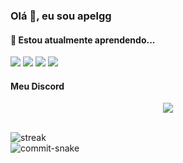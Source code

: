 ### Olá 👋, eu sou apelgg

#### 🌱 Estou atualmente aprendendo...
<img src="https://img.shields.io/badge/HTML5-E34F26?style=for-the-badge&logo=html5&logoColor=white"/> <img src="https://img.shields.io/badge/CSS3-1572B6?style=for-the-badge&logo=css3&logoColor=white"/> <img src="https://img.shields.io/badge/JavaScript-F7DF1E?style=for-the-badge&logo=javascript&logoColor=black"/> <img src="https://img.shields.io/badge/Python-3776AB?style=for-the-badge&logo=python&logoColor=white"/> 

#### Meu Discord
<p align="center">
  <a href="https://discord.com/users/899796613042671638"><img src="https://lanyard.cnrad.dev/api/899796613042671638?idleMessage=Eu%20n%C3%A3o%20estou%20fazendo%20nada%20no%20momento"></a> <br/><br/>
</p> 

<img src="https://github-readme-streak-stats.herokuapp.com?user=apelgg&theme=gruvbox&hide_border=true&date_format=j%20M%5B%20Y%5D&background=FFFFFF00&dates=54FFDE" alt="streak"/><br/>
  <img src="https://github.com/apelgg/apelgg/blob/output/github-contribution-grid-snake.svg" alt="commit-snake"/>
